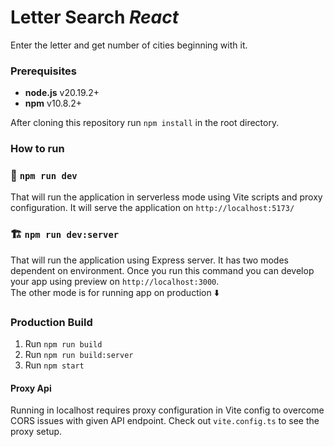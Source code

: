 # Letter Search *React*

Enter the letter and get number of cities beginning with it.

### Prerequisites
- **node.js** v20.19.2+
- **npm** v10.8.2+

After cloning this repository run `npm install` in the root directory.

### How to run

### 🎨 `npm run dev`

That will run the application in serverless mode using Vite scripts and proxy configuration. It will serve the application on `http://localhost:5173/`

### 🏗️ `npm run dev:server`

That will run the application using Express server. It has two modes dependent on environment. Once you run this command you can develop your app using preview on `http://localhost:3000`. \
The other mode is for running app on production ⬇️

### Production Build

1. Run `npm run build`
2. Run `npm run build:server`
3. Run `npm start`

#### Proxy Api

Running in localhost requires proxy configuration in Vite config to overcome CORS issues with given API endpoint. Check out `vite.config.ts` to see the proxy setup.

